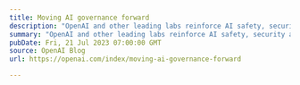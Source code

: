 ```yaml
---
title: Moving AI governance forward
description: "OpenAI and other leading labs reinforce AI safety, security and trustworthiness through voluntary commitments."
summary: "OpenAI and other leading labs reinforce AI safety, security and trustworthiness through voluntary commitments."
pubDate: Fri, 21 Jul 2023 07:00:00 GMT
source: OpenAI Blog
url: https://openai.com/index/moving-ai-governance-forward

---
```


